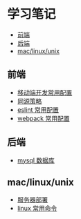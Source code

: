 # 学习笔记

<!-- TOC GFM -->

* [前端](#前端)
* [后端](#后端)
* [mac/linux/unix](#maclinuxunix)

<!-- /TOC -->
## 前端
+ [移动端开发常用配置](./mobile.md "移动端开发常用配置")
+ [同源策略](./Cross-Origin.md "同源策略")
+ [eslint 常用配置](./eslint.md "eslint 常用配置")
+ [webpack 常用配置](./webpack.md "webpack 常用配置")

## 后端
+ [mysql 数据库](./mysql.md "mysql 数据库")

## mac/linux/unix
+ [服务器部署](./server.md "服务器部署")
+ [linux 常用命令](./linux命令.md "linux 常用命令") 

